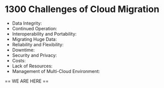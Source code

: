 # 1300 Challenges of Cloud Migration

- Data Integrity:
- Continued Operation:
- Interoperability and Portability:
- Migrating Huge Data:
- Reliability and Flexibility:
- Downtime:
- Security and Privacy:
- Costs:
- Lack of Resources:
- Management of Multi-Cloud Environment:






== WE ARE HERE ==
